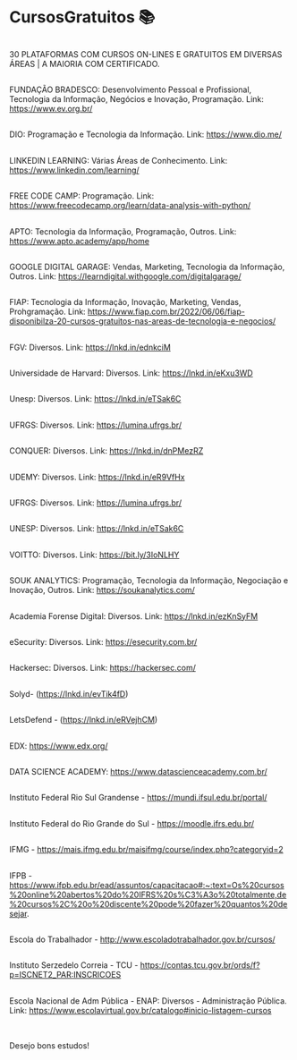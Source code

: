 # CursosGratuitos 📚
##
30 PLATAFORMAS COM CURSOS ON-LINES E GRATUITOS EM DIVERSAS ÁREAS | A MAIORIA COM CERTIFICADO.
##
FUNDAÇÃO BRADESCO: Desenvolvimento Pessoal e Profissional, Tecnologia da Informação, Negócios e Inovação, Programação.
Link: https://www.ev.org.br/ <br>
##
DIO: Programação e Tecnologia da Informação.
Link: https://www.dio.me/ <br>
##
LINKEDIN LEARNING: Várias Áreas de Conhecimento.
Link: https://www.linkedin.com/learning/ <br>
##
FREE CODE CAMP: Programação.
Link: https://www.freecodecamp.org/learn/data-analysis-with-python/ <br>
##
APTO: Tecnologia da Informação, Programação, Outros.
Link: https://www.apto.academy/app/home <br>
##
GOOGLE DIGITAL GARAGE: Vendas, Marketing, Tecnologia da Informação, Outros.
Link: https://learndigital.withgoogle.com/digitalgarage/ <br>
##
FIAP: Tecnologia da Informação, Inovação, Marketing, Vendas, Prohgramação.
Link: https://www.fiap.com.br/2022/06/06/fiap-disponibilza-20-cursos-gratuitos-nas-areas-de-tecnologia-e-negocios/ <br>
##
FGV: Diversos.
Link: https://lnkd.in/ednkciM <br>
##
Universidade de Harvard: Diversos.
Link: https://lnkd.in/eKxu3WD <br>
##
Unesp: Diversos.
Link: https://lnkd.in/eTSak6C <br>
##
UFRGS:  Diversos.
Link: https://lumina.ufrgs.br/ <br>
##
CONQUER:  Diversos.
Link: https://lnkd.in/dnPMezRZ <br>
##
UDEMY:  Diversos.
Link: https://lnkd.in/eR9VfHx <br>
##
UFRGS:  Diversos.
Link: https://lumina.ufrgs.br/ <br>
##
UNESP:  Diversos.
Link: https://lnkd.in/eTSak6C <br>
##
VOITTO:  Diversos.
Link: https://bit.ly/3IoNLHY <br>
##
SOUK ANALYTICS:  Programação, Tecnologia da Informação, Negociação e Inovação, Outros.
Link: https://soukanalytics.com/ <br>
##
Academia Forense Digital:  Diversos.
Link: https://lnkd.in/ezKnSyFM <br>
##
eSecurity:  Diversos.
Link: https://esecurity.com.br/ <br>
##
Hackersec:  Diversos.
Link: https://hackersec.com/ <br>
##
Solyd- (https://lnkd.in/evTik4fD) <br>
##
LetsDefend - (https://lnkd.in/eRVejhCM) <br>
##
EDX: https://www.edx.org/ <br>
##
DATA SCIENCE ACADEMY: https://www.datascienceacademy.com.br/ <br>
##
Instituto Federal Rio Sul Grandense - https://mundi.ifsul.edu.br/portal/ <br>
##
Instituto Federal do Rio Grande do Sul - https://moodle.ifrs.edu.br/ <br>
##
IFMG - https://mais.ifmg.edu.br/maisifmg/course/index.php?categoryid=2 <br>
##
IFPB - https://www.ifpb.edu.br/ead/assuntos/capacitacao#:~:text=Os%20cursos%20online%20abertos%20do%20IFRS%20s%C3%A3o%20totalmente,de%20cursos%2C%20o%20discente%20pode%20fazer%20quantos%20desejar. <br>
##
Escola do Trabalhador - http://www.escoladotrabalhador.gov.br/cursos/ <br>
##
Instituto Serzedelo Correia - TCU - https://contas.tcu.gov.br/ords/f?p=ISCNET2_PAR:INSCRICOES <br>
##
Escola Nacional de Adm Pública - ENAP: Diversos - Administração Pública.
Link:  https://www.escolavirtual.gov.br/catalogo#inicio-listagem-cursos <br>
##
<br>
Desejo bons estudos!
